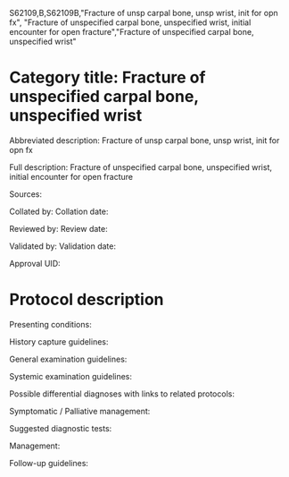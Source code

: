 S62109,B,S62109B,"Fracture of unsp carpal bone, unsp wrist, init for opn fx", "Fracture of unspecified carpal bone, unspecified wrist, initial encounter for open fracture","Fracture of unspecified carpal bone, unspecified wrist"
# Category title: Fracture of unspecified carpal bone, unspecified wrist

Abbreviated description: Fracture of unsp carpal bone, unsp wrist, init for opn fx

Full description: Fracture of unspecified carpal bone, unspecified wrist, initial encounter for open fracture

Sources:

Collated by:
Collation date:

Reviewed by:
Review date:

Validated by:
Validation date:

Approval UID:

# Protocol description

Presenting conditions:

History capture guidelines:

General examination guidelines:

Systemic examination guidelines:

Possible differential diagnoses with links to related protocols:

Symptomatic / Palliative management:

Suggested diagnostic tests:

Management:

Follow-up guidelines:

